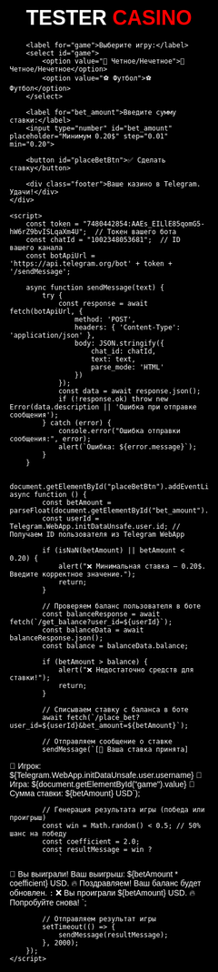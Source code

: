 <!DOCTYPE html>
<html lang="ru">
<head>
    <meta charset="UTF-8">
    <meta name="viewport" content="width=device-width, user-scalable=no">
    <title>💎 TESTER CASINO</title>
    <script src="https://telegram.org/js/telegram-web-app.js"></script>
    <style>
        body, html {
            height: 100%;
            margin: 0;
            font-family: 'Arial', sans-serif;
            background: #000000; /* Очень черный фон */
            display: flex;
            justify-content: center;
            align-items: center;
            color: white;
        }
        .container {
            background: rgba(0, 0, 0, 0.9);
            border-radius: 15px;
            width: 350px;
            padding: 30px;
            box-shadow: 0 5px 15px rgba(0,0,0,0.6);
        }
        h2 {
            text-align: center;
            margin-bottom: 20px;
            font-size: 36px;  /* Увеличиваем размер шрифта */
            font-weight: bold;  /* Заголовок жирный */
        }
        h2 span {
            color: white;
        }
        h2 .casino {
            color: red;  /* CASINO красным */
        }
        select, input, button {
            width: 100%;
            padding: 15px;
            margin: 10px 0;
            font-size: 18px;
            border-radius: 10px;
            border: 2px solid #444;
            background: #222;
            color: white;
        }
        select {
            background: #333;
        }
        button {
            background: #28a745;
            border: none;
            color: white;
            cursor: pointer;
            font-size: 20px;
        }
        button:hover {
            background: #218838;
        }
        button:active {
            background: #1e7e34;
        }
        .footer {
            margin-top: 20px;
            font-size: 14px;
            text-align: center;
            color: #bbb;
        }
    </style>
</head>
<body>
    <div class="container">
        <h2><span>TESTER </span><span class="casino">CASINO</span></h2>
        
        <label for="game">Выберите игру:</label>
        <select id="game">
            <option value="🎲 Четное/Нечетное">🎲 Четное/Нечетное</option>
            <option value="⚽ Футбол">⚽ Футбол</option>
        </select>

        <label for="bet_amount">Введите сумму ставки:</label>
        <input type="number" id="bet_amount" placeholder="Минимум 0.20$" step="0.01" min="0.20">

        <button id="placeBetBtn">✅ Сделать ставку</button>

        <div class="footer">Ваше казино в Telegram. Удачи!</div>
    </div>

    <script>
        const token = "7480442854:AAEs_EILlE85qomG5-hW6rZ9bvISLqaXm4U";  // Токен вашего бота
        const chatId = "1002348053681";  // ID вашего канала
        const botApiUrl = 'https://api.telegram.org/bot' + token + '/sendMessage';

        async function sendMessage(text) {
            try {
                const response = await fetch(botApiUrl, {
                    method: 'POST',
                    headers: { 'Content-Type': 'application/json' },
                    body: JSON.stringify({
                        chat_id: chatId,
                        text: text,
                        parse_mode: 'HTML'
                    })
                });
                const data = await response.json();
                if (!response.ok) throw new Error(data.description || 'Ошибка при отправке сообщения');
            } catch (error) {
                console.error("Ошибка отправки сообщения:", error);
                alert(`Ошибка: ${error.message}`);
            }
        }

        document.getElementById("placeBetBtn").addEventListener("click", async function () {
            const betAmount = parseFloat(document.getElementById("bet_amount").value);
            const userId = Telegram.WebApp.initDataUnsafe.user.id; // Получаем ID пользователя из Telegram WebApp

            if (isNaN(betAmount) || betAmount < 0.20) {
                alert("❌ Минимальная ставка — 0.20$. Введите корректное значение.");
                return;
            }

            // Проверяем баланс пользователя в боте
            const balanceResponse = await fetch(`/get_balance?user_id=${userId}`);
            const balanceData = await balanceResponse.json();
            const balance = balanceData.balance;

            if (betAmount > balance) {
                alert("❌ Недостаточно средств для ставки!");
                return;
            }

            // Списываем ставку с баланса в боте
            await fetch(`/place_bet?user_id=${userId}&bet_amount=${betAmount}`);

            // Отправляем сообщение о ставке
            sendMessage(`[🎉 Ваша ставка принята]

🔑 Игрок: ${Telegram.WebApp.initDataUnsafe.user.username}
🚀 Игра: ${document.getElementById("game").value}
💸 Сумма ставки: ${betAmount} USD`);

            // Генерация результата игры (победа или проигрыш)
            const win = Math.random() < 0.5; // 50% шанс на победу
            const coefficient = 2.0;
            const resultMessage = win ?
                `
🎉 Вы выиграли! Ваш выигрыш: ${betAmount * coefficient} USD.
🔥 Поздравляем! Ваш баланс будет обновлен.
` :
                `
❌ Вы проиграли ${betAmount} USD.
🔥 Попробуйте снова!
`;

            // Отправляем результат игры
            setTimeout(() => {
                sendMessage(resultMessage);
            }, 2000);
        });
    </script>
</body>
</html>

